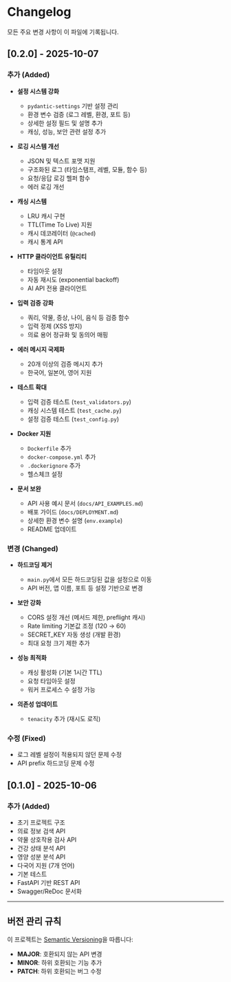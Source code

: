 # Changelog

모든 주요 변경 사항이 이 파일에 기록됩니다.

## [0.2.0] - 2025-10-07

### 추가 (Added)
- **설정 시스템 강화**
  - `pydantic-settings` 기반 설정 관리
  - 환경 변수 검증 (로그 레벨, 환경, 포트 등)
  - 상세한 설정 필드 및 설명 추가
  - 캐싱, 성능, 보안 관련 설정 추가

- **로깅 시스템 개선**
  - JSON 및 텍스트 포맷 지원
  - 구조화된 로그 (타임스탬프, 레벨, 모듈, 함수 등)
  - 요청/응답 로깅 헬퍼 함수
  - 에러 로깅 개선

- **캐싱 시스템**
  - LRU 캐시 구현
  - TTL(Time To Live) 지원
  - 캐시 데코레이터 (`@cached`)
  - 캐시 통계 API

- **HTTP 클라이언트 유틸리티**
  - 타임아웃 설정
  - 자동 재시도 (exponential backoff)
  - AI API 전용 클라이언트

- **입력 검증 강화**
  - 쿼리, 약물, 증상, 나이, 음식 등 검증 함수
  - 입력 정제 (XSS 방지)
  - 의료 용어 정규화 및 동의어 매핑

- **에러 메시지 국제화**
  - 20개 이상의 검증 메시지 추가
  - 한국어, 일본어, 영어 지원

- **테스트 확대**
  - 입력 검증 테스트 (`test_validators.py`)
  - 캐싱 시스템 테스트 (`test_cache.py`)
  - 설정 검증 테스트 (`test_config.py`)

- **Docker 지원**
  - `Dockerfile` 추가
  - `docker-compose.yml` 추가
  - `.dockerignore` 추가
  - 헬스체크 설정

- **문서 보완**
  - API 사용 예시 문서 (`docs/API_EXAMPLES.md`)
  - 배포 가이드 (`docs/DEPLOYMENT.md`)
  - 상세한 환경 변수 설명 (`env.example`)
  - README 업데이트

### 변경 (Changed)
- **하드코딩 제거**
  - `main.py`에서 모든 하드코딩된 값을 설정으로 이동
  - API 버전, 앱 이름, 포트 등 설정 기반으로 변경

- **보안 강화**
  - CORS 설정 개선 (메서드 제한, preflight 캐시)
  - Rate limiting 기본값 조정 (120 → 60)
  - SECRET_KEY 자동 생성 (개발 환경)
  - 최대 요청 크기 제한 추가

- **성능 최적화**
  - 캐싱 활성화 (기본 1시간 TTL)
  - 요청 타임아웃 설정
  - 워커 프로세스 수 설정 가능

- **의존성 업데이트**
  - `tenacity` 추가 (재시도 로직)

### 수정 (Fixed)
- 로그 레벨 설정이 적용되지 않던 문제 수정
- API prefix 하드코딩 문제 수정

## [0.1.0] - 2025-10-06

### 추가 (Added)
- 초기 프로젝트 구조
- 의료 정보 검색 API
- 약물 상호작용 검사 API
- 건강 상태 분석 API
- 영양 성분 분석 API
- 다국어 지원 (7개 언어)
- 기본 테스트
- FastAPI 기반 REST API
- Swagger/ReDoc 문서화

---

## 버전 관리 규칙

이 프로젝트는 [Semantic Versioning](https://semver.org/)을 따릅니다:
- **MAJOR**: 호환되지 않는 API 변경
- **MINOR**: 하위 호환되는 기능 추가
- **PATCH**: 하위 호환되는 버그 수정
